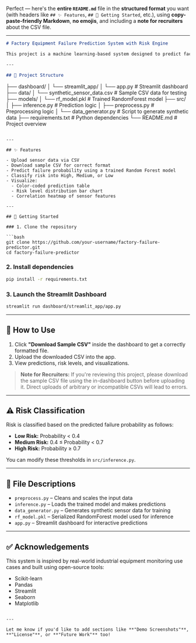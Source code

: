 Perfect — here's the **entire `README.md`** file in the **structured format** you want (with headers like `## ✨ Features`, `## 🚀 Getting Started`, etc.), using **copy-paste-friendly Markdown**, **no emojis**, and including a **note for recruiters** about the CSV file.

---

```markdown
# Factory Equipment Failure Prediction System with Risk Engine

This project is a machine learning-based system designed to predict factory equipment failure using synthetic sensor data and classify the associated risk level. It includes a visual Streamlit dashboard that allows users or recruiters to upload data, visualize results, and analyze failure probabilities.

---

## 📁 Project Structure

```

├── dashboard/
│   └── streamlit\_app/
│       └── app.py                  # Streamlit dashboard
├── data/
│   └── synthetic\_sensor\_data.csv  # Sample CSV data for testing
├── models/
│   └── rf\_model.pkl               # Trained RandomForest model
├── src/
│   ├── inference.py               # Prediction logic
│   ├── preprocess.py              # Preprocessing logic
│   └── data\_generator.py          # Script to generate synthetic data
├── requirements.txt               # Python dependencies
└── README.md                      # Project overview

````

---

## ✨ Features

- Upload sensor data via CSV
- Download sample CSV for correct format
- Predict failure probability using a trained Random Forest model
- Classify risk into High, Medium, or Low
- Visualize:
  - Color-coded prediction table
  - Risk level distribution bar chart
  - Correlation heatmap of sensor features

---

## 🚀 Getting Started

### 1. Clone the repository

```bash
git clone https://github.com/your-username/factory-failure-predictor.git
cd factory-failure-predictor
````

### 2. Install dependencies

```bash
pip install -r requirements.txt
```

### 3. Launch the Streamlit Dashboard

```bash
streamlit run dashboard/streamlit_app/app.py
```

---

## 📄 How to Use

1. Click **"Download Sample CSV"** inside the dashboard to get a correctly formatted file.
2. Upload the downloaded CSV into the app.
3. View predictions, risk levels, and visualizations.

> **Note for Recruiters:**
> If you're reviewing this project, please download the sample CSV file using the in-dashboard button before uploading it. Direct uploads of arbitrary or incompatible CSVs will lead to errors.

---

## ⚠️ Risk Classification

Risk is classified based on the predicted failure probability as follows:

* **Low Risk:** Probability < 0.4
* **Medium Risk:** 0.4 ≤ Probability < 0.7
* **High Risk:** Probability ≥ 0.7

You can modify these thresholds in `src/inference.py`.

---

## 🧠 File Descriptions

* `preprocess.py` – Cleans and scales the input data
* `inference.py` – Loads the trained model and makes predictions
* `data_generator.py` – Generates synthetic sensor data for training
* `rf_model.pkl` – Serialized RandomForest model used for inference
* `app.py` – Streamlit dashboard for interactive predictions

---

## ✅ Acknowledgements

This system is inspired by real-world industrial equipment monitoring use cases and built using open-source tools:

* Scikit-learn
* Pandas
* Streamlit
* Seaborn
* Matplotlib

```

---

Let me know if you'd like to add sections like **"Demo Screenshots"**, **"License"**, or **"Future Work"** too!
```
